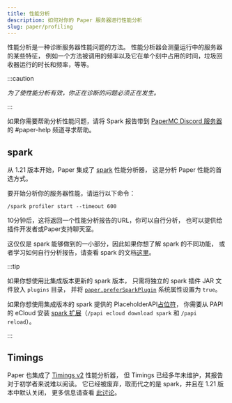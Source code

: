 ```yaml
---
title: 性能分析
description: 如何对你的 Paper 服务器进行性能分析
slug: paper/profiling
---
```


性能分析是一种诊断服务器性能问题的方法。
性能分析器会测量运行中的服务器的某些特征，
例如一个方法被调用的频率以及它在单个刻中占用的时间，垃圾回收器运行的时长和频率，等等。

:::caution

_为了使性能分析有效，你正在诊断的问题必须正在发生。_

:::

如果你需要帮助分析性能问题，请将 Spark 报告带到
[PaperMC Discord 服务器](https://discord.gg/PaperMC) 的 #paper-help 频道寻求帮助。

## spark

从 1.21 版本开始，Paper 集成了 [spark](https://spark.lucko.me/) 性能分析器，
这是分析 Paper 性能的首选方式。

要开始分析你的服务器性能，请运行以下命令：
```
/spark profiler start --timeout 600
```

10分钟后，这将返回一个性能分析报告的URL，你可以自行分析，
也可以提供给插件开发者或Paper支持聊天室。

这仅仅是 spark 能够做到的一小部分，因此如果你想了解 spark 的不同功能，
或者学习如何自行分析报告，请查看 spark 的文档[这里](https://spark.lucko.me/docs/)。

:::tip

如果你想使用比集成版本更新的 spark 版本，
只需将独立的 spark 插件 JAR 文件放入 `plugins` 目录，
并将 [`paper.preferSparkPlugin`](/paper/reference/system-properties#paperprefersparkplugin) 系统属性设置为 `true`。

如果你想使用集成版本的 spark 提供的 PlaceholderAPI[占位符](https://spark.lucko.me/docs/misc/Placeholders)，
你需要从 PAPI 的 eCloud 安装
[spark 扩展](https://api.extendedclip.com/expansions/spark/)（`/papi ecloud download spark` 和 `/papi reload`）。

:::

## Timings

Paper 也集成了 [Timings v2](https://timings.aikar.co/) 性能分析器，
但 Timings 已经多年未维护，其报告对于初学者来说难以阅读。
它已经被废弃，取而代之的是 spark，并且在 1.21 版本中默认关闭，
更多信息请查看 [此讨论](https://github.com/PaperMC/Paper/discussions/10565)。
